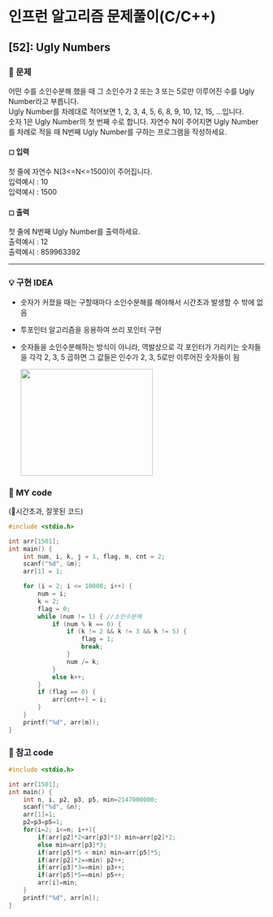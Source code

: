 # 인프런 알고리즘 문제풀이(C/C++)

## [52]: Ugly Numbers

### 🌴 문제

어떤 수를 소인수분해 했을 때 그 소인수가 2 또는 3 또는 5로만 이루어진 수를 Ugly Number라고 부릅니다. <br>
Ugly Number를 차례대로 적어보면 1, 2, 3, 4, 5, 6, 8, 9, 10, 12, 15, ...입니다. <br>
숫자 1은 Ugly Number의 첫 번째 수로 합니다. 자연수 N이 주어지면 Ugly Number를 차례로 적을 때 N번째 Ugly Number를 구하는 프로그램을 작성하세요.<br>

#### ◻ 입력

첫 줄에 자연수 N(3<=N<=1500)이 주어집니다.<br>
입력예시 : 10 <br>
입력예시 : 1500

#### ◻ 출력

첫 줄에 N번째 Ugly Number를 출력하세요.<br>
출력예시 : 12 <br>
출력예시 : 859963392

---

### 💡 구현 IDEA

- 숫자가 커졌을 때는 구할때마다 소인수분해를 해야해서 시간초과 발생할 수 밖에 없음

- 투포인터 알고리즘을 응용하여 쓰리 포인터 구현

- 숫자들을 소인수분해하는 방식이 아니라, 역발상으로 각 포인터가 가리키는 숫자들을 각각 2, 3, 5 곱하면 그 값들은 인수가 2, 3, 5로만 이루어진 숫자들이 됨

  <img src="https://user-images.githubusercontent.com/49135797/114000937-6ca1ee00-9896-11eb-91be-7586e622294b.png" width="260px" height="210px"/>


### 🤠 MY code
(🚫시간초과, 잘못된 코드)
```c++
#include <stdio.h>

int arr[1501];
int main() {
	int num, i, k, j = 1, flag, m, cnt = 2;
	scanf("%d", &m);
	arr[1] = 1;

	for (i = 2; i <= 10000; i++) {
		num = i;
		k = 2;
		flag = 0;
		while (num != 1) { //소인수분해
			if (num % k == 0) {
				if (k != 2 && k != 3 && k != 5) {
					flag = 1;
					break;
				}
				num /= k;
			}
			else k++;
		}
		if (flag == 0) {
			arr[cnt++] = i;
		}
	}
	printf("%d", arr[m]);
}
```

### 💬 참고 code
```c++
#include <stdio.h>

int arr[1501];
int main() {
	int n, i, p2, p3, p5, min=2147000000;
	scanf("%d", &n);
	arr[1]=1;
	p2=p3=p5=1;
	for(i=2; i<=n; i++){
		if(arr[p2]*2<arr[p3]*3) min=arr[p2]*2;
		else min=arr[p3]*3;
		if(arr[p5]*5 < min) min=arr[p5]*5;
		if(arr[p2]*2==min) p2++;
		if(arr[p3]*3==min) p3++;
		if(arr[p5]*5==min) p5++;
		arr[i]=min;
	}
	printf("%d", arr[n]);
}
```